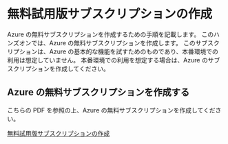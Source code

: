 # 無料試用版サブスクリプションの作成​
Azure の無料サブスクリプションを作成するための手順を記載します。
このハンズオンでは、Azure の無料サブスクリプションを作成します。
このサブスクリプションは、Azure の基本的な機能を試すためのものであり、本番環境での利用は想定していません。
本番環境での利用を想定する場合は、Azure のサブスクリプションを作成してください。

## Azure の無料サブスクリプションを作成する
こちらの PDF を参照の上、Azure の無料サブスクリプションを作成してください。

[無料試用版サブスクリプションの作成](https://github.com/t2isogai/DefenderForCloudHandsOn/blob/main/SMB_Azure%E7%84%A1%E6%96%99%E8%A9%A6%E7%94%A8%E7%89%88%E5%8F%96%E5%BE%97%E6%89%8B%E9%A0%86.pdf)

